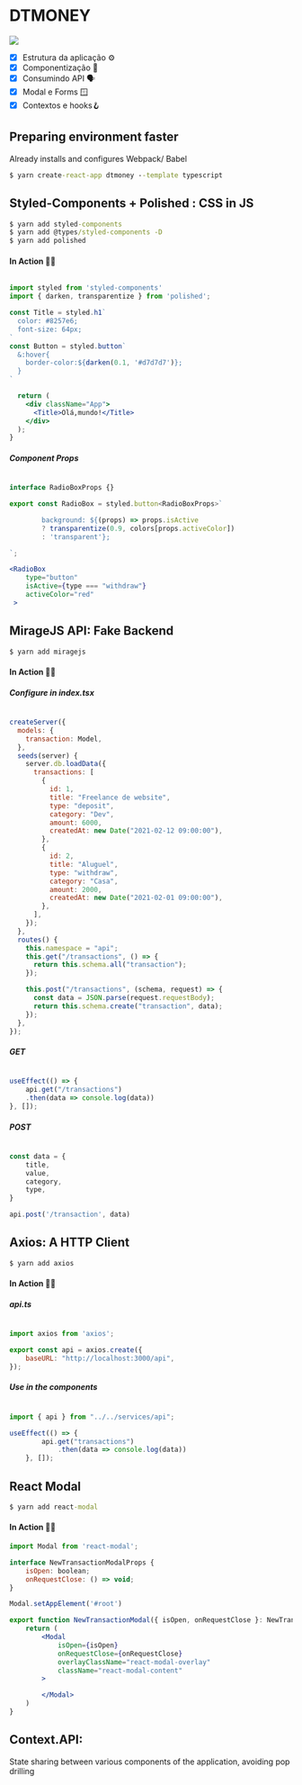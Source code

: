 # DTMONEY

[<img src="/ARDice/screenshots/tela.gif"/>](tela.gif)

- [x] Estrutura da aplicação ⚙️
- [x] Componentização 🧩
- [x] Consumindo API 🗣
- [x] Modal e Forms 🪟
- [x] Contextos e hooks🪝

## Preparing environment faster 
Already installs and configures Webpack/ Babel

```cmd
$ yarn create-react-app dtmoney --template typescript
```

## Styled-Components + Polished : CSS in JS

```cmd
$ yarn add styled-components
$ yarn add @types/styled-components -D
$ yarn add polished
```
#### In Action 👊🏽

```jsx

import styled from 'styled-components'
import { darken, transparentize } from 'polished';

const Title = styled.h1`
  color: #8257e6;
  font-size: 64px;
`
const Button = styled.button`
  &:hover{
    border-color:${darken(0.1, '#d7d7d7')};
  }
`

  return (
    <div className="App">
      <Title>Olá,mundo!</Title>
    </div>
  );
}
```

##### Component Props

```jsx

interface RadioBoxProps {}

export const RadioBox = styled.button<RadioBoxProps>`

        background: ${(props) => props.isActive
        ? transparentize(0.9, colors[props.activeColor])
        : 'transparent'};

`;

<RadioBox
    type="button"
    isActive={type === "withdraw"}
    activeColor="red"
 >
```

## MirageJS API: Fake Backend

```cmd
$ yarn add miragejs
```
#### In Action 👊🏽

##### Configure in index.tsx

```jsx

createServer({
  models: {
    transaction: Model,
  },
  seeds(server) {
    server.db.loadData({
      transactions: [
        {
          id: 1,
          title: "Freelance de website",
          type: "deposit",
          category: "Dev",
          amount: 6000,
          createdAt: new Date("2021-02-12 09:00:00"),
        },
        {
          id: 2,
          title: "Aluguel",
          type: "withdraw",
          category: "Casa",
          amount: 2000,
          createdAt: new Date("2021-02-01 09:00:00"),
        },
      ],
    });
  },
  routes() {
    this.namespace = "api";
    this.get("/transactions", () => {
      return this.schema.all("transaction");
    });

    this.post("/transactions", (schema, request) => {
      const data = JSON.parse(request.requestBody);
      return this.schema.create("transaction", data);
    });
  },
});

```
##### GET

```jsx

useEffect(() => {
    api.get("/transactions")
    .then(data => console.log(data))
}, []);


```
##### POST

```jsx

const data = {
    title,
    value,
    category,
    type,
}

api.post('/transaction', data)

```

## Axios: A HTTP Client

```cmd
$ yarn add axios
```
#### In Action 👊🏽

##### api.ts

```jsx

import axios from 'axios';

export const api = axios.create({
    baseURL: "http://localhost:3000/api",
});

```
##### Use in the components


```jsx

import { api } from "../../services/api";

useEffect(() => {
        api.get("transactions")
            .then(data => console.log(data))
    }, []);

```
## React Modal

```cmd
$ yarn add react-modal
```
#### In Action 👊🏽

```jsx
import Modal from 'react-modal';

interface NewTransactionModalProps {
    isOpen: boolean;
    onRequestClose: () => void;
}

Modal.setAppElement('#root')

export function NewTransactionModal({ isOpen, onRequestClose }: NewTransactionModalProps) {
    return (
        <Modal
            isOpen={isOpen}
            onRequestClose={onRequestClose}
            overlayClassName="react-modal-overlay"
            className="react-modal-content"
        >

        </Modal>
    )
}

```

## Context.API: 
State sharing between various components of the application, avoiding pop drilling

